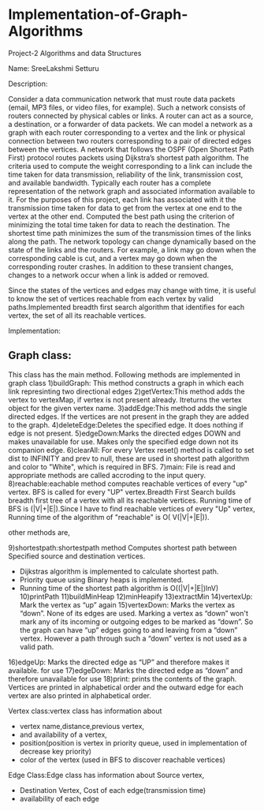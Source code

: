 # Implementation-of-Graph-Algorithms
Project-2
Algorithms and data Structures

Name: SreeLakshmi Setturu


Description: 

Consider a data communication network that must route data packets (email, MP3 files, or video
files, for example). Such a network consists of routers connected by physical cables or links. A
router can act as a source, a destination, or a forwarder of data packets. We can model a network
as a graph with each router corresponding to a vertex and the link or physical connection between
two routers corresponding to a pair of directed edges between the vertices.
A network that follows the OSPF (Open Shortest Path First) protocol routes packets using
Dijkstra’s shortest path algorithm. The criteria used to compute the weight corresponding to a
link can include the time taken for data transmission, reliability of the link, transmission cost, and
available bandwidth. Typically each router has a complete representation of the network graph
and associated information available to it.
For the purposes of this project, each link has associated with it the transmission time taken
for data to get from the vertex at one end to the vertex at the other end. Computed the
best path using the criterion of minimizing the total time taken for data to reach the destination.
The shortest time path minimizes the sum of the transmission times of the links along the path.
The network topology can change dynamically based on the state of the links and the routers.
For example, a link may go down when the corresponding cable is cut, and a vertex may go down
when the corresponding router crashes. In addition to these transient changes, changes to a network
occur when a link is added or removed.

Since the states of the vertices and edges may change with time, it is useful to know the set of
vertices reachable from each vertex by valid paths.Implemented breadth first search algorithm
that identifies for each vertex, the set of all its reachable vertices.


Implementation:

Graph class:
------------
This class has the main method. Following methods are implemented in graph class
1)buildGraph: This method constructs a graph in which each link represinting two directional edges
2)getVertex:This method adds the vertex to vertexMap, if vertex is not present already.
Itreturns the vertex object for the given vertex name.
3)addEdge:This method adds the single directed edges. 
If the vertices are not present in the graph they are added to the graph.
4)deleteEdge:Deletes the specified edge. It does nothing if edge is not present.
5)edgeDown:Marks the directed edges DOWN and makes unavailable for use.
 Makes only the specified edge down not its companion edge.
6)clearAll: For every Vertex reset() method is called to set dist to INFINITY and prev to null, these are used in shortest path algorithm 
and color to "White", which is required in BFS.
7)main: File is read and appropriate methods are called accroding to the input query.
8)reachable:eachable method computes reachable vertices of every "up" vertex.
BFS is called for every "UP" vertex.Breadth First Search builds breadth first tree of a vertex with all its reachable vertices.
Running time of BFS is (|V|+|E|).Since I have to find reachable vertices of every "Up" vertex,
Running time of the algorithm of "reachable" is O( V(|V|+|E|)).

other methods are,

9)shortestpath:shortestpath method Computes shortest path between Specified source and destination vertices.
 * Dijkstras algorithm is implemented to calculate shortest path.
 * Priority queue using Binary heaps is implemented.
 * Running time of the shortest path algorithm is O((|V|+|E|)lnV)
10)printPath
11)buildMinHeap
12)minHeapify
13)extractMin
14)vertexUp: Mark the vertex as “up” again
15)vertexDown: Marks the vertex as “down”. None of its edges are used. Marking
a vertex as “down” won't mark  any of its incoming or outgoing edges to be marked
as “down”. So the graph can have “up” edges going to and leaving from a “down” vertex.
However a path through such a “down” vertex is not  used as a valid path.

16)edgeUp: Marks the directed edge as “UP” and therefore makes it available.
for use
17)edgeDown: Marks the directed edge as “down” and therefore unavailable
for use
18)print: prints the contents of the graph. Vertices are printed in alphabetical order and the
outward edge for each vertex are also printed in alphabetical order.

Vertex class:vertex class has information about 
 * vertex name,distance,previous vertex,
 * and availability of a vertex,
 * position(position is vertex in priority queue, used in implementation of decrease key  priority)
 * color of the vertex (used in BFS to discover reachable vertices)
 
 Edge Class:Edge class has information about Source vertex,
 * Destination Vertex, Cost of each edge(transmission time)
 * availability of each edge
